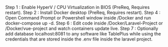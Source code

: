 Step 1 : Enable HyperV / CPU Virtualization in BIOS (PreReq, Requires restart).
Step 2 : Install Docker desktop (PreReq, Requires restart).
Step 4 : Open Command Prompt or Powershell window inside /Docker and run docker-compose up -d.
Step 6 : Edit code inside /Docker/Laravel-Project or /Docker/vue-project and watch containers update live.
Step 7 : Optionally add database localhost:8081 to any software like TablePlus while using the credentials that are stored inside the .env file inside the laravel project.
